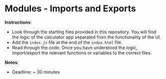 # Modules - Imports and Exports

**Instructions**:
* Look through the starting files provided in this repository. You will find the logic of the calculator app separated from the functionality of the UI. 
* Add the `index.js` file at the end of the `index.html` file.
* Read through the code. Once you have understood the logic, import/export the relevant functions or variables to the correct files.

**Notes**:
* Deadline: ~ 30 minutes